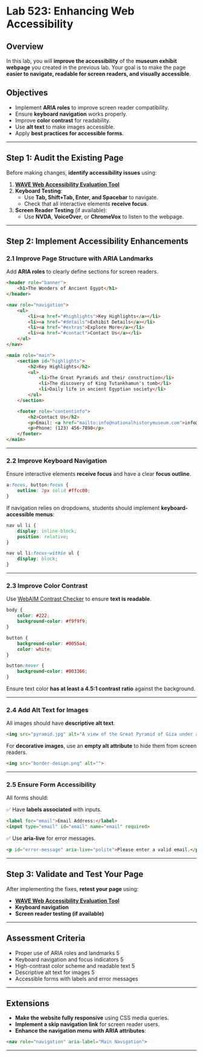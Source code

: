 # Lab 523: Enhancing Web Accessibility

## Overview
In this lab, you will **improve the accessibility** of the **museum exhibit webpage** you created in the previous lab. Your goal is to make the page **easier to navigate, readable for screen readers, and visually accessible**.

## Objectives
- Implement **ARIA roles** to improve screen reader compatibility.
- Ensure **keyboard navigation** works properly.
- Improve **color contrast** for readability.
- Use **alt text** to make images accessible.
- Apply **best practices for accessible forms**.

---

## Step 1: Audit the Existing Page
Before making changes, **identify accessibility issues** using:

1. **[WAVE Web Accessibility Evaluation Tool](https://wave.webaim.org/)**
2. **Keyboard Testing**:
    - Use **Tab, Shift+Tab, Enter, and Spacebar** to navigate.
    - Check that all interactive elements **receive focus**.
3. **Screen Reader Testing** (if available):
    - Use **NVDA**, **VoiceOver**, or **ChromeVox** to listen to the webpage.

---

## Step 2: Implement Accessibility Enhancements

### 2.1 **Improve Page Structure with ARIA Landmarks**
Add **ARIA roles** to clearly define sections for screen readers.

```html
<header role="banner">
    <h1>The Wonders of Ancient Egypt</h1>
</header>

<nav role="navigation">
    <ul>
        <li><a href="#highlights">Key Highlights</a></li>
        <li><a href="#details">Exhibit Details</a></li>
        <li><a href="#extras">Explore More</a></li>
        <li><a href="#contact">Contact Us</a></li>
    </ul>
</nav>

<main role="main">
    <section id="highlights">
        <h2>Key Highlights</h2>
        <ul>
            <li>The Great Pyramids and their construction</li>
            <li>The discovery of King Tutankhamun's tomb</li>
            <li>Daily life in ancient Egyptian society</li>
        </ul>
    </section>

    <footer role="contentinfo">
        <h2>Contact Us</h2>
        <p>Email: <a href="mailto:info@nationalhistorymuseum.com">info@nationalhistorymuseum.com</a></p>
        <p>Phone: (123) 456-7890</p>
    </footer>
</main>
```

---

### 2.2 **Improve Keyboard Navigation**
Ensure interactive elements **receive focus** and have a clear **focus outline**.

```css
a:focus, button:focus {
    outline: 2px solid #ffcc00;
}
```

If navigation relies on dropdowns, students should implement **keyboard-accessible menus**:

```css
nav ul li {
    display: inline-block;
    position: relative;
}

nav ul li:focus-within ul {
    display: block;
}
```

---

### 2.3 **Improve Color Contrast**
Use [WebAIM Contrast Checker](https://webaim.org/resources/contrastchecker/) to ensure **text is readable**.

```css
body {
    color: #222;
    background-color: #f9f9f9;
}

button {
    background-color: #0055a4;
    color: white;
}

button:hover {
    background-color: #003366;
}
```

Ensure text color **has at least a 4.5:1 contrast ratio** against the background.

---

### 2.4 **Add Alt Text for Images**
All images should have **descriptive alt text**.

```html
<img src="pyramid.jpg" alt="A view of the Great Pyramid of Giza under a blue sky">
```

For **decorative images**, use an **empty alt attribute** to hide them from screen readers.

```html
<img src="border-design.png" alt="">
```

---

### 2.5 **Ensure Form Accessibility**
All forms should:

✅ Have **labels associated** with inputs.

```html
<label for="email">Email Address:</label>
<input type="email" id="email" name="email" required>
```

✅ Use **aria-live** for error messages.

```html
<p id="error-message" aria-live="polite">Please enter a valid email.</p>
```

---

## Step 3: Validate and Test Your Page
After implementing the fixes, **retest your page** using:

- **[WAVE Web Accessibility Evaluation Tool](https://wave.webaim.org/)**
- **Keyboard navigation**
- **Screen reader testing (if available)**

---

## Assessment Criteria
- Proper use of ARIA roles and landmarks	5
- Keyboard navigation and focus indicators	5
- High-contrast color scheme and readable text	5
- Descriptive alt text for images	5
- Accessible forms with labels and error messages

---

## Extensions
- **Make the website fully responsive** using CSS media queries.
- **Implement a skip navigation link** for screen reader users.
- **Enhance the navigation menu with ARIA attributes**:

```html
<nav role="navigation" aria-label="Main Navigation">
```

---